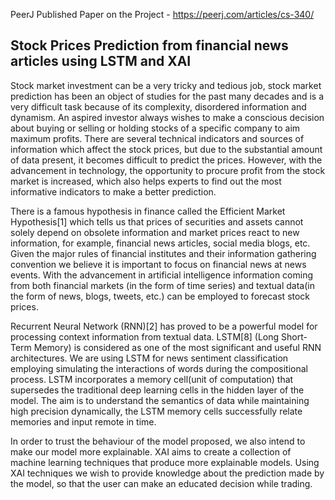 PeerJ Published Paper on the Project - https://peerj.com/articles/cs-340/


## Stock Prices Prediction from financial news articles using LSTM and XAI

Stock market investment can be a very tricky and tedious job, stock market prediction has been an object of studies for the past many decades and is a very difficult task because of its complexity, disordered information and dynamism. An aspired investor always wishes to make a conscious decision about buying or selling or holding stocks of a specific company to aim maximum profits. There are several technical indicators and sources of information which affect the stock prices, but due to the substantial amount of data present, it becomes difficult to predict the prices. However, with the advancement in technology, the opportunity to procure profit from the stock market is increased, which also helps experts to find out the most informative indicators to make a better prediction.

There is a famous hypothesis in finance called the Efficient Market Hypothesis[1] which tells us that prices of securities and assets cannot solely depend on obsolete information and market prices react to new information, for example, financial news articles, social media blogs, etc. Given the major rules of financial institutes and their information gathering convention we believe it is important to focus on financial news at news events. With the advancement in artificial intelligence information coming from both financial markets (in the form of time series) and textual data(in the form of news, blogs, tweets, etc.) can be employed to forecast stock prices.

Recurrent Neural Network (RNN)[2] has proved to be a powerful model for processing context information from textual data. LSTM[8] (Long Short-Term Memory) is considered as one of the most significant and useful RNN architectures. We are using LSTM for news sentiment classification employing simulating the interactions of words during the compositional process. LSTM incorporates a memory cell(unit of computation) that supersedes the traditional deep learning cells in the hidden layer of the model. The aim is to understand the semantics of data while maintaining high precision dynamically, the LSTM memory cells successfully relate memories and input remote in time.

In order to trust the behaviour of the model proposed, we also intend to make our model more explainable. XAI aims to create a collection of machine learning techniques that produce more explainable models. Using XAI techniques we wish to provide knowledge about the prediction made by the model, so that the user can make an educated decision while trading.
